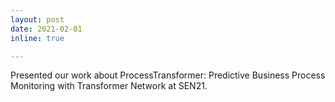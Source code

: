 ```yaml
---
layout: post
date: 2021-02-01
inline: true

---
```

Presented our work about ProcessTransformer: Predictive Business Process Monitoring with Transformer Network at SEN21.
